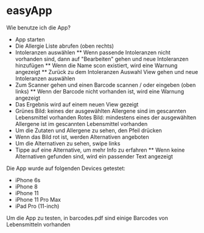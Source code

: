 # easyApp

Wie benutze ich die App?

* App starten
* Die Allergie Liste abrufen (oben rechts)
* Intoleranzen auswählen
** Wenn passende Intoleranzen nicht vorhanden sind, dann auf "Bearbeiten" gehen und neue Intoleranzen hinzufügen
** Wenn die Name scon existiert, wird eine Warnung angezeigt
** Zurück zu dem Intoleranzen Auswahl View gehen und neue Intoleranzen auswählen
* Zum Scanner gehen und einen Barcode scannen / oder eingeben (oben links)
** Wenn der Barcode nicht vorhanden ist, wird eine Warnung angezeigt
* Das Ergebnis wird auf einem neuen View gezeigt
* Grünes Bild: keines der ausgewählten Allergene sind im gescannten Lebensmittel vorhanden
  Rotes Bild: mindestens eines der ausgewählten Allergene ist im gescannten Lebensmittel vorhanden
* Um die Zutaten und Allergene zu sehen, den Pfeil drücken
* Wenn das Bild rot ist, werden Alternativen angeboten
* Um die Alternativen zu sehen, swipe links
* Tippe auf eine Alternative, um mehr Info zu erfahren
** Wenn keine Alternativen gefunden sind, wird ein passender Text angezeigt


Die App wurde auf folgenden Devices getestet:
* iPhone 6s
* iPhone 8
* iPhone 11
* iPhone 11 Pro Max
* iPad Pro (11-inch)

Um die App zu testen, in barcodes.pdf sind einige Barcodes von Lebensmitteln vorhanden
